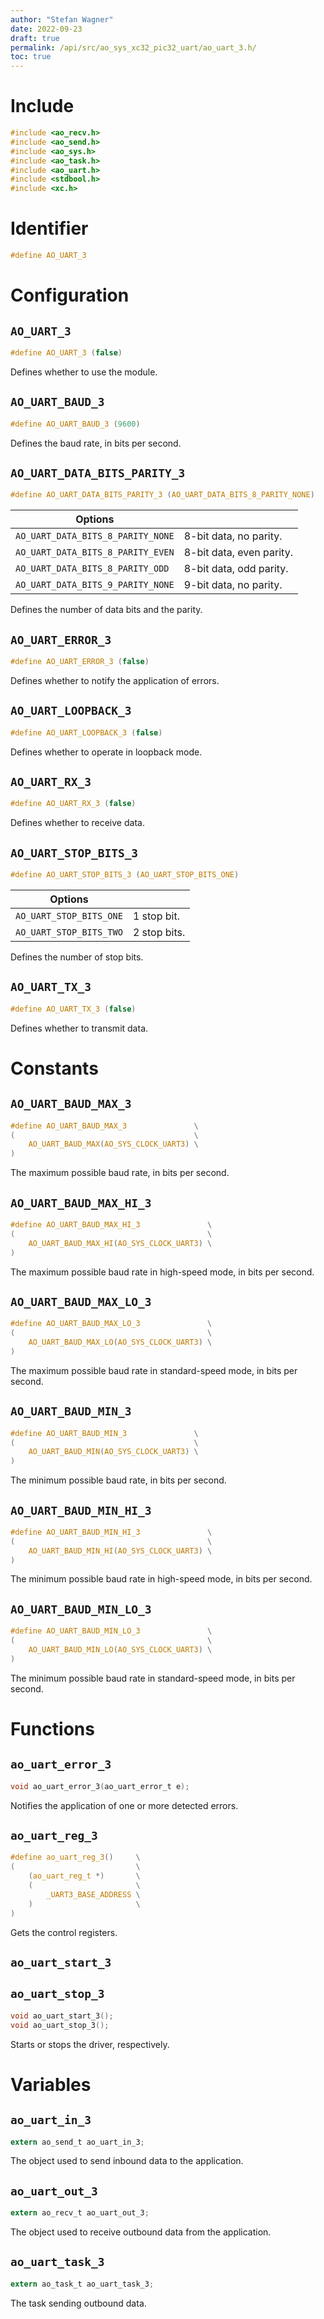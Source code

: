 ```yaml
---
author: "Stefan Wagner"
date: 2022-09-23
draft: true
permalink: /api/src/ao_sys_xc32_pic32_uart/ao_uart_3.h/
toc: true
---
```


# Include

```c
#include <ao_recv.h>
#include <ao_send.h>
#include <ao_sys.h>
#include <ao_task.h>
#include <ao_uart.h>
#include <stdbool.h>
#include <xc.h>
```

# Identifier

```c
#define AO_UART_3
```

# Configuration

## `AO_UART_3`

```c
#define AO_UART_3 (false)
```

Defines whether to use the module.

## `AO_UART_BAUD_3`

```c
#define AO_UART_BAUD_3 (9600)
```

Defines the baud rate, in bits per second.

## `AO_UART_DATA_BITS_PARITY_3`

```c
#define AO_UART_DATA_BITS_PARITY_3 (AO_UART_DATA_BITS_8_PARITY_NONE)
```

| Options                           |                          |
|-----------------------------------|--------------------------|
| `AO_UART_DATA_BITS_8_PARITY_NONE` | 8-bit data, no parity.   |
| `AO_UART_DATA_BITS_8_PARITY_EVEN` | 8-bit data, even parity. |
| `AO_UART_DATA_BITS_8_PARITY_ODD`  | 8-bit data, odd parity.  |
| `AO_UART_DATA_BITS_9_PARITY_NONE` | 9-bit data, no parity.   |

Defines the number of data bits and the parity.

## `AO_UART_ERROR_3`

```c
#define AO_UART_ERROR_3 (false)
```

Defines whether to notify the application of errors.

## `AO_UART_LOOPBACK_3`

```c
#define AO_UART_LOOPBACK_3 (false)
```

Defines whether to operate in loopback mode.

## `AO_UART_RX_3`

```c
#define AO_UART_RX_3 (false)
```

Defines whether to receive data.

## `AO_UART_STOP_BITS_3`

```c
#define AO_UART_STOP_BITS_3 (AO_UART_STOP_BITS_ONE)
```

| Options                 |              |
|-------------------------|--------------|
| `AO_UART_STOP_BITS_ONE` | 1 stop bit.  |
| `AO_UART_STOP_BITS_TWO` | 2 stop bits. |

Defines the number of stop bits.

## `AO_UART_TX_3`

```c
#define AO_UART_TX_3 (false)
```

Defines whether to transmit data.

# Constants

## `AO_UART_BAUD_MAX_3`

```c
#define AO_UART_BAUD_MAX_3               \
(                                        \
    AO_UART_BAUD_MAX(AO_SYS_CLOCK_UART3) \
)
```

The maximum possible baud rate, in bits per second.

## `AO_UART_BAUD_MAX_HI_3`

```c
#define AO_UART_BAUD_MAX_HI_3               \
(                                           \
    AO_UART_BAUD_MAX_HI(AO_SYS_CLOCK_UART3) \
)
```

The maximum possible baud rate in high-speed mode, in bits per second.

## `AO_UART_BAUD_MAX_LO_3`

```c
#define AO_UART_BAUD_MAX_LO_3               \
(                                           \
    AO_UART_BAUD_MAX_LO(AO_SYS_CLOCK_UART3) \
)
```

The maximum possible baud rate in standard-speed mode, in bits per second.

## `AO_UART_BAUD_MIN_3`

```c
#define AO_UART_BAUD_MIN_3               \
(                                        \
    AO_UART_BAUD_MIN(AO_SYS_CLOCK_UART3) \
)
```

The minimum possible baud rate, in bits per second.

## `AO_UART_BAUD_MIN_HI_3`

```c
#define AO_UART_BAUD_MIN_HI_3               \
(                                           \
    AO_UART_BAUD_MIN_HI(AO_SYS_CLOCK_UART3) \
)
```

The minimum possible baud rate in high-speed mode, in bits per second.

## `AO_UART_BAUD_MIN_LO_3`

```c
#define AO_UART_BAUD_MIN_LO_3               \
(                                           \
    AO_UART_BAUD_MIN_LO(AO_SYS_CLOCK_UART3) \
)
```

The minimum possible baud rate in standard-speed mode, in bits per second.

# Functions

## `ao_uart_error_3`

```c
void ao_uart_error_3(ao_uart_error_t e);
```

Notifies the application of one or more detected errors.

## `ao_uart_reg_3`

```c
#define ao_uart_reg_3()     \
(                           \
    (ao_uart_reg_t *)       \
    (                       \
        _UART3_BASE_ADDRESS \
    )                       \
)
```

Gets the control registers.

## `ao_uart_start_3`
## `ao_uart_stop_3`

```c
void ao_uart_start_3();
void ao_uart_stop_3();
```

Starts or stops the driver, respectively.

# Variables

## `ao_uart_in_3`

```c
extern ao_send_t ao_uart_in_3;
```

The object used to send inbound data to the application.

## `ao_uart_out_3`

```c
extern ao_recv_t ao_uart_out_3;
```

The object used to receive outbound data from the application.

## `ao_uart_task_3`

```c
extern ao_task_t ao_uart_task_3;
```

The task sending outbound data.
